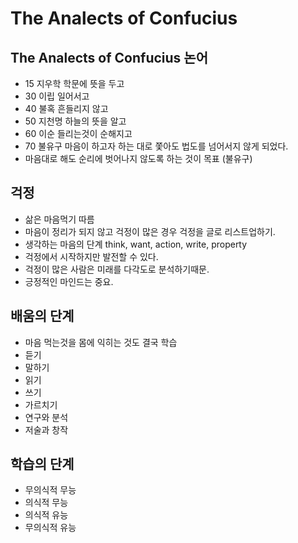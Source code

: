 # The Analects of Confucius

<!--
description = 정리자료
tag = think
-->

## The Analects of Confucius 논어
- 15 지우학 학문에 뜻을 두고
- 30 이립 일어서고
- 40 불혹 흔들리지 않고
- 50 지천명 하늘의 뜻을 알고
- 60 이순 들리는것이 순해지고
- 70 불유구 마음이 하고자 하는 대로 쫓아도 법도를 넘어서지 않게 되었다.
- 마음대로 해도 순리에 벗어나지 않도록 하는 것이 목표 (불유구)

## 걱정
- 삶은 마음먹기 따름
- 마음이 정리가 되지 않고 걱정이 많은 경우 걱정을 글로 리스트업하기.
- 생각하는 마음의 단계 think, want, action, write, property
- 걱정에서 시작하지만 발전할 수 있다.
- 걱정이 많은 사람은 미래를 다각도로 분석하기때문.
- 긍정적인 마인드는 중요.

## 배움의 단계
- 마음 먹는것을 몸에 익히는 것도 결국 학습
- 듣기
- 말하기
- 읽기
- 쓰기
- 가르치기
- 연구와 분석
- 저술과 창작

## 학습의 단계
- 무의식적 무능
- 의식적 무능
- 의식적 유능
- 무의식적 유능
